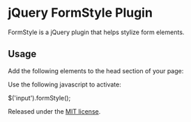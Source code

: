 jQuery FormStyle Plugin
=======================

FormStyle is a jQuery plugin that helps stylize form elements.

Usage
-----

Add the following elements to the head section of your page:

  <script src="jquery.formstyle.js" type="text/javascript" ></script>
  <link href="jquery.formstyle.css" rel="stylesheet" type="text/css" />
  
Use the following javascript to activate:

  $('input').formStyle();
  
  
Released under the [MIT license](http://www.opensource.org/licenses/mit-license.php).

